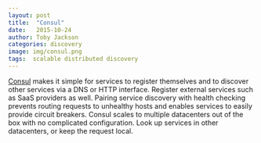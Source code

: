```yaml
---
layout: post
title:  "Consul"
date:   2015-10-24
author: Toby Jackson
categories: discovery
image: img/consul.png
tags:  scalable distributed discovery  
---
```


[Consul](https://www.consul.io/) makes it simple for services to register themselves and to discover other services via a DNS or HTTP interface. Register external services such as SaaS providers as well. Pairing service discovery with health checking prevents routing requests to unhealthy hosts and enables services to easily provide circuit breakers. Consul scales to multiple datacenters out of the box with no complicated configuration. Look up services in other datacenters, or keep the request local.
